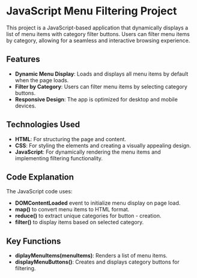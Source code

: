 # JavaScript Menu Filtering Project

This project is a JavaScript-based application that dynamically displays a list of menu items with category filter buttons. Users can filter menu items by category, allowing for a seamless and interactive browsing experience.


## Features
- **Dynamic Menu Display**: Loads and displays all menu items by default when the page loads.
- **Filter by Category**: Users can filter menu items by selecting category buttons.
- **Responsive Design**: The app is optimized for desktop and mobile devices.

## Technologies Used
- **HTML**: For structuring the page and content.
- **CSS**: For styling the elements and creating a visually appealing design.
- **JavaScript**: For dynamically rendering the menu items and implementing filtering functionality.

## Code Explanation
The JavaScript code uses:

- **DOMContentLoaded** event to initialize menu display on page load.
- **map()** to convert menu items to HTML format.
- **reduce()** to extract unique categories for button - creation.
- **filter()** to display items based on selected category.

## Key Functions
- **diplayMenuItems(menuItems)**: Renders a list of menu items.
- **displayMenuButtons()**: Creates and displays category buttons for filtering.
